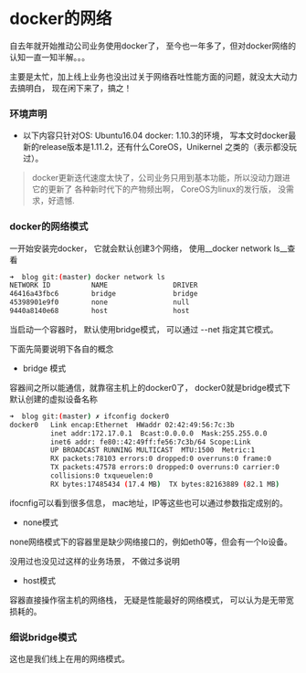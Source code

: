 # docker的网络

自去年就开始推动公司业务使用docker了， 至今也一年多了，但对docker网络的认知一直一知半解。。。

主要是太忙，加上线上业务也没出过关于网络吞吐性能方面的问题，就没太大动力去搞明白， 现在闲下来了，搞之！


### 环境声明

* 以下内容只针对OS: Ubuntu16.04 docker: 1.10.3的环境， 写本文时docker最新的release版本是1.11.2，还有什么CoreOS，Unikernel 之类的（表示都没玩过）。

> docker更新迭代速度太快了，公司业务只用到基本功能，所以没动力跟进它的更新了
> 各种新时代下的产物频出啊， CoreOS为linux的发行版， 没需求，好遗憾.

### docker的网络模式

一开始安装完docker， 它就会默认创建3个网络， 使用__docker network ls__查看

```bash
➜  blog git:(master) docker network ls
NETWORK ID          NAME                DRIVER
46416a43fbc6        bridge              bridge              
45398901e9f0        none                null                
9440a8140e68        host                host
```
当启动一个容器时， 默认使用bridge模式， 可以通过 --net 指定其它模式。

下面先简要说明下各自的概念

* bridge 模式

容器间之所以能通信，就靠宿主机上的docker0了， docker0就是bridge模式下默认创建的虚拟设备名称

```bash
➜  blog git:(master) ✗ ifconfig docker0
docker0   Link encap:Ethernet  HWaddr 02:42:49:56:7c:3b  
          inet addr:172.17.0.1  Bcast:0.0.0.0  Mask:255.255.0.0
          inet6 addr: fe80::42:49ff:fe56:7c3b/64 Scope:Link
          UP BROADCAST RUNNING MULTICAST  MTU:1500  Metric:1
          RX packets:78103 errors:0 dropped:0 overruns:0 frame:0
          TX packets:47578 errors:0 dropped:0 overruns:0 carrier:0
          collisions:0 txqueuelen:0
          RX bytes:17485434 (17.4 MB)  TX bytes:82163889 (82.1 MB)
```

ifocnfig可以看到很多信息， mac地址，IP等这些也可以通过参数指定成别的。


* none模式

none网络模式下的容器里是缺少网络接口的，例如eth0等，但会有一个lo设备。

没用过也没见过这样的业务场景， 不做过多说明

* host模式

容器直接操作宿主机的网络栈， 无疑是性能最好的网络模式， 可以认为是无带宽损耗的。



### 细说bridge模式

这也是我们线上在用的网络模式。
